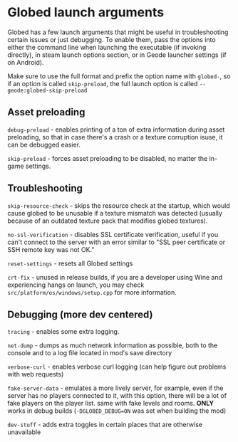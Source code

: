 # Globed launch arguments

Globed has a few launch arguments that might be useful in troubleshooting certain issues or just debugging. To enable them, pass the options into either the command line when launching the executable (if invoking directly), in steam launch options section, or in Geode launcher settings (if on Android).

Make sure to use the full format and prefix the option name with `globed-`, so if an option is called `skip-preload`, the full launch option is called `--geode:globed-skip-preload`

## Asset preloading

`debug-preload` - enables printing of a ton of extra information during asset preloading, so that in case there's a crash or a texture corruption isuse, it can be debugged easier.

`skip-preload` - forces asset preloading to be disabled, no matter the in-game settings.

## Troubleshooting

`skip-resource-check` - skips the resource check at the startup, which would cause globed to be unusable if a texture mismatch was detected (usually because of an outdated texture pack that modifies globed textures).

`no-ssl-verification` - disables SSL certificate verification, useful if you can't connect to the server with an error similar to "SSL peer certificate or SSH remote key was not OK."

`reset-settings` - resets all Globed settings

`crt-fix` - unused in release builds, if you are a developer using Wine and experiencing hangs on launch, you may check `src/platform/os/windows/setup.cpp` for more information.

## Debugging (more dev centered)

`tracing` - enables some extra logging.

`net-dump` - dumps as much network information as possible, both to the console and to a log file located in mod's save directory

`verbose-curl` - enables verbose curl logging (can help figure out problems with web requests)

`fake-server-data` - emulates a more lively server, for example, even if the server has no players connected to it, with this option, there will be a lot of fake players on the player list. same with fake levels and rooms. **ONLY** works in debug builds (`-DGLOBED_DEBUG=ON` was set when building the mod)

`dev-stuff` - adds extra toggles in certain places that are otherwise unavailable

